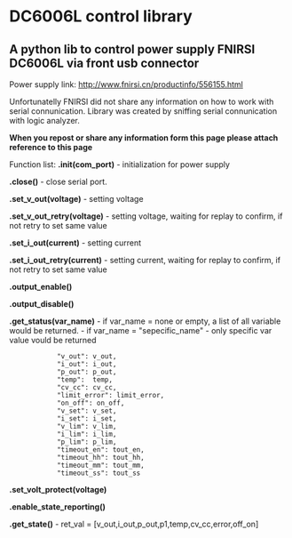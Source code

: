 # DC6006L control library

 ## A python lib to control power supply FNIRSI DC6006L via front usb connector
 Power supply link: http://www.fnirsi.cn/productinfo/556155.html
 
 Unfortunatelly FNIRSI did not share any information on how to work with serial connunication. 
 Library was created by sniffing serial connunication with logic analyzer. 
 
 **When you repost or share any information form this page please attach reference to this page**
 
 Function list: 
**.init(com_port)** - initialization for power supply  

**.close()** - close serial port.

**.set_v_out(voltage)** - setting voltage 

**.set_v_out_retry(voltage)** - setting voltage, waiting for replay to confirm, if not retry to set same value

**.set_i_out(current)** - setting current 

**.set_i_out_retry(current)** - setting current, waiting for replay to confirm, if not retry to set same value

**.output_enable()**

**.output_disable()**

**.get_status(var_name)** - if var_name = none or empty, a list of all variable would be returned. 
                          - if var_name = "sepecific_name" -  only specific var value vould be returned 
         
                "v_out": v_out,
                "i_out": i_out,
                "p_out": p_out,
                "temp":  temp,
                "cv_cc": cv_cc,
                "limit_error": limit_error,
                "on_off": on_off,
                "v_set": v_set,
                "i_set": i_set,
                "v_lim": v_lim,
                "i_lim": i_lim,
                "p_lim": p_lim,
                "timeout_en": tout_en,
                "timeout_hh": tout_hh,
                "timeout_mm": tout_mm,
                "timeout_ss": tout_ss
                
**.set_volt_protect(voltage)**

**.enable_state_reporting()**

**.get_state()** - ret_val = [v_out,i_out,p_out,p1,temp,cv_cc,error,off_on]
